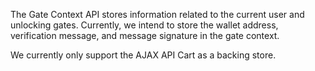 The Gate Context API stores information related to
the current user and unlocking gates. Currently,
we intend to store the wallet address, verification
message, and message signature in the gate context.

We currently only support the AJAX API Cart as
a backing store.
